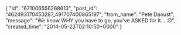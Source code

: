  {
   "id": "671006556268613",
   "post_id": "462493170453287_491707400865197",
   "from_name": "Pete Daoust",
   "message": "We know WHY you have to go, you've ASKED for it... :D",
   "created_time": "2014-05-23T02:10:50+0000"
 }
